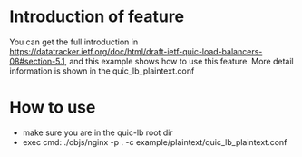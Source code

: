 Introduction of feature
=======================
You can get the full introduction in https://datatracker.ietf.org/doc/html/draft-ietf-quic-load-balancers-08#section-5.1,
and this example shows how to use this feature. More detail information is shown in the quic_lb_plaintext.conf

How to use
=============
- make sure you are in the quic-lb root dir
- exec cmd: ./objs/nginx -p . -c example/plaintext/quic_lb_plaintext.conf
